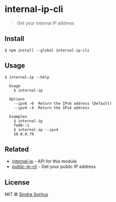 # internal-ip-cli

> Get your internal IP address


## Install

```
$ npm install --global internal-ip-cli
```


## Usage

```
$ internal-ip --help

  Usage
    $ internal-ip

  Options
    --ipv6 -6  Return the IPv6 address (Default)
    --ipv4 -4  Return the IPv4 address

  Examples
    $ internal-ip
    fe80::1
    $ internal-ip --ipv4
    10.0.0.79
```


## Related

- [internal-ip](https://github.com/sindresorhus/internal-ip) - API for this module
- [public-ip-cli](https://github.com/sindresorhus/public-ip-cli) - Get your public IP address


## License

MIT © [Sindre Sorhus](https://sindresorhus.com)

